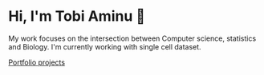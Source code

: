 <h1 align="left">Hi, I'm Tobi Aminu 👋</h1> 
My work focuses on the intersection between Computer science, statistics and Biology. I'm currently working with single cell dataset.

[Portfolio projects]()
<!---
tobbyxy/tobbyxy is a ✨ special ✨ repository because its `README.md` (this file) appears on your GitHub profile.
You can click the Preview link to take a look at your changes.
--->
